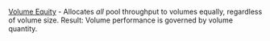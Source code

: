 [Volume Equity](https://github.com/tvanroo/public-anf-toolbox/blob/main/ANF%20QoS%20Volume%20Equity/ANF-QoS-Autoscale-VolumeEquity.ps1)
    - Allocates _all_ pool throughput to volumes equally, regardless of volume size. Result: Volume performance is governed by volume quantity.

